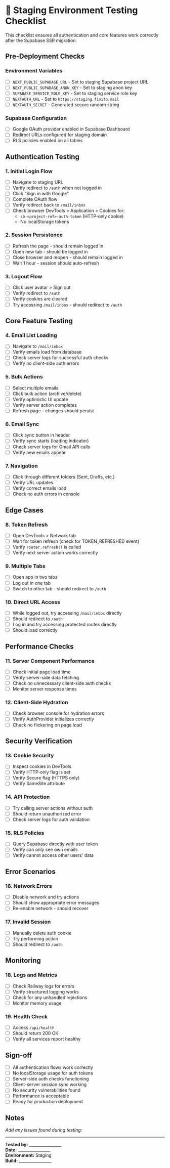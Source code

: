 # 🧪 Staging Environment Testing Checklist

This checklist ensures all authentication and core features work correctly after the Supabase SSR migration.

## Pre-Deployment Checks

### Environment Variables
- [ ] `NEXT_PUBLIC_SUPABASE_URL` - Set to staging Supabase project URL
- [ ] `NEXT_PUBLIC_SUPABASE_ANON_KEY` - Set to staging anon key
- [ ] `SUPABASE_SERVICE_ROLE_KEY` - Set to staging service role key
- [ ] `NEXTAUTH_URL` - Set to `https://staging.finito.mail`
- [ ] `NEXTAUTH_SECRET` - Generated secure random string

### Supabase Configuration
- [ ] Google OAuth provider enabled in Supabase Dashboard
- [ ] Redirect URLs configured for staging domain
- [ ] RLS policies enabled on all tables

## Authentication Testing

### 1. Initial Login Flow
- [ ] Navigate to staging URL
- [ ] Verify redirect to `/auth` when not logged in
- [ ] Click "Sign in with Google"
- [ ] Complete OAuth flow
- [ ] Verify redirect back to `/mail/inbox`
- [ ] Check browser DevTools > Application > Cookies for:
  - `sb-<project-ref>-auth-token` (HTTP-only cookie)
  - No localStorage tokens

### 2. Session Persistence
- [ ] Refresh the page - should remain logged in
- [ ] Open new tab - should be logged in
- [ ] Close browser and reopen - should remain logged in
- [ ] Wait 1 hour - session should auto-refresh

### 3. Logout Flow
- [ ] Click user avatar > Sign out
- [ ] Verify redirect to `/auth`
- [ ] Verify cookies are cleared
- [ ] Try accessing `/mail/inbox` - should redirect to `/auth`

## Core Feature Testing

### 4. Email List Loading
- [ ] Navigate to `/mail/inbox`
- [ ] Verify emails load from database
- [ ] Check server logs for successful auth checks
- [ ] Verify no client-side auth errors

### 5. Bulk Actions
- [ ] Select multiple emails
- [ ] Click bulk action (archive/delete)
- [ ] Verify optimistic UI update
- [ ] Verify server action completes
- [ ] Refresh page - changes should persist

### 6. Email Sync
- [ ] Click sync button in header
- [ ] Verify sync starts (loading indicator)
- [ ] Check server logs for Gmail API calls
- [ ] Verify new emails appear

### 7. Navigation
- [ ] Click through different folders (Sent, Drafts, etc.)
- [ ] Verify URL updates
- [ ] Verify correct emails load
- [ ] Check no auth errors in console

## Edge Cases

### 8. Token Refresh
- [ ] Open DevTools > Network tab
- [ ] Wait for token refresh (check for TOKEN_REFRESHED event)
- [ ] Verify `router.refresh()` is called
- [ ] Verify next server action works correctly

### 9. Multiple Tabs
- [ ] Open app in two tabs
- [ ] Log out in one tab
- [ ] Switch to other tab - should redirect to `/auth`

### 10. Direct URL Access
- [ ] While logged out, try accessing `/mail/inbox` directly
- [ ] Should redirect to `/auth`
- [ ] Log in and try accessing protected routes directly
- [ ] Should load correctly

## Performance Checks

### 11. Server Component Performance
- [ ] Check initial page load time
- [ ] Verify server-side data fetching
- [ ] Check no unnecessary client-side auth checks
- [ ] Monitor server response times

### 12. Client-Side Hydration
- [ ] Check browser console for hydration errors
- [ ] Verify AuthProvider initializes correctly
- [ ] Check no flickering on page load

## Security Verification

### 13. Cookie Security
- [ ] Inspect cookies in DevTools
- [ ] Verify HTTP-only flag is set
- [ ] Verify Secure flag (HTTPS only)
- [ ] Verify SameSite attribute

### 14. API Protection
- [ ] Try calling server actions without auth
- [ ] Should return unauthorized error
- [ ] Check server logs for auth validation

### 15. RLS Policies
- [ ] Query Supabase directly with user token
- [ ] Verify can only see own emails
- [ ] Verify cannot access other users' data

## Error Scenarios

### 16. Network Errors
- [ ] Disable network and try actions
- [ ] Should show appropriate error messages
- [ ] Re-enable network - should recover

### 17. Invalid Session
- [ ] Manually delete auth cookie
- [ ] Try performing action
- [ ] Should redirect to `/auth`

## Monitoring

### 18. Logs and Metrics
- [ ] Check Railway logs for errors
- [ ] Verify structured logging works
- [ ] Check for any unhandled rejections
- [ ] Monitor memory usage

### 19. Health Check
- [ ] Access `/api/health`
- [ ] Should return 200 OK
- [ ] Verify all services report healthy

## Sign-off

- [ ] All authentication flows work correctly
- [ ] No localStorage usage for auth tokens
- [ ] Server-side auth checks functioning
- [ ] Client-server session sync working
- [ ] No security vulnerabilities found
- [ ] Performance is acceptable
- [ ] Ready for production deployment

## Notes

_Add any issues found during testing:_

---

**Tested by:** ________________  
**Date:** ________________  
**Environment:** Staging  
**Build:** ________________
